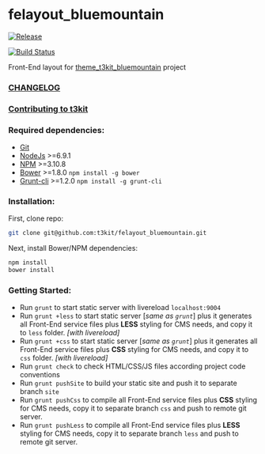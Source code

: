 # felayout_bluemountain
[![Release](https://img.shields.io/github/release/t3kit/felayout_bluemountain.svg?style=flat-square)](https://github.com/t3kit/felayout_bluemountain/releases)

[![Build Status](https://travis-ci.org/t3kit/felayout_bluemountain.svg?branch=master)](https://travis-ci.org/t3kit/felayout_bluemountain)

Front-End layout for [theme_t3kit_bluemountain](https://github.com/t3kit/theme_t3kit_bluemountain) project

### [CHANGELOG](https://github.com/t3kit/felayout_bluemountain/blob/master/CHANGELOG.md)
### [Contributing to t3kit](https://github.com/t3kit/t3kit/blob/master/CONTRIBUTING.md)

### Required dependencies:

- [Git](https://git-scm.com/)
- [NodeJs](http://nodejs.org/) >=6.9.1
- [NPM](https://github.com/npm/npm) >=3.10.8
- [Bower](http://bower.io/) >=1.8.0 `npm install -g bower`
- [Grunt-cli](http://gruntjs.com/) >=1.2.0 `npm install -g grunt-cli`

### Installation:

First, clone repo:
```bash
git clone git@github.com:t3kit/felayout_bluemountain.git
```

Next, install Bower/NPM dependencies:

```bash
npm install
bower install
```

### Getting Started:

- Run `grunt` to start static server with livereload `localhost:9004`
- Run `grunt +less` to start static server [_same as `grunt`_] plus it generates all Front-End service files plus **LESS** styling for CMS needs, and copy it to `less` folder. _[with livereload]_
- Run `grunt +css` to start static server [_same as `grunt`_] plus it generates all Front-End service files plus **CSS** styling for CMS needs, and copy it to `css` folder. _[with livereload]_
- Run `grunt check` to check HTML/CSS/JS files according project code conventions
- Run `grunt pushSite` to build your static site and push it to separate branch `site`
- Run `grunt pushCss` to compile all Front-End service files plus **CSS** styling for CMS needs, copy it to separate branch `css` and push to remote git server.
- Run `grunt pushLess` to compile all Front-End service files plus **LESS** styling for CMS needs, copy it to separate branch `less` and push to remote git server.
